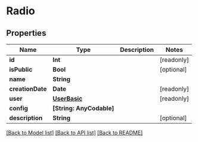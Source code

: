 # Radio

## Properties
Name | Type | Description | Notes
------------ | ------------- | ------------- | -------------
**id** | **Int** |  | [readonly] 
**isPublic** | **Bool** |  | [optional] 
**name** | **String** |  | 
**creationDate** | **Date** |  | [readonly] 
**user** | [**UserBasic**](UserBasic.md) |  | [readonly] 
**config** | **[String: AnyCodable]** |  | 
**description** | **String** |  | [optional] 

[[Back to Model list]](../README.md#documentation-for-models) [[Back to API list]](../README.md#documentation-for-api-endpoints) [[Back to README]](../README.md)


